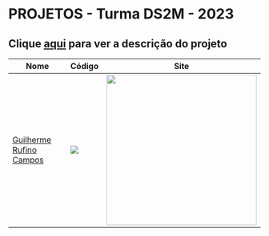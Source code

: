 # PROJETOS - Turma DS2M - 2023

## Clique [aqui](https://github.com/fernandoleonid/one-page-2022) para ver a descrição do projeto

| Nome          | Código                        | Site                              |
| --------------| ------------------------------|-----------------------------------|
| [Guilherme Rufino Campos](https://github.com/rufinoguilherme633)   | [![](https://skillicons.dev/icons?i=js)](./guilherme_rufino_campos/) | [<img src="./guilherme_rufino_campos/imagensReadme/telaDesktop.png" width="300">](https://rufinoguilherme633.github.io/whatsApp-senai-1-2023//)|